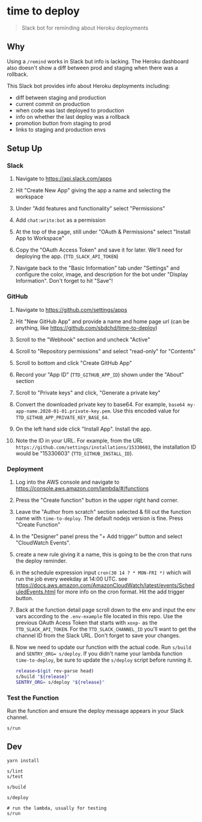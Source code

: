 # time to deploy

> Slack bot for reminding about Heroku deployments

## Why

Using a `/remind` works in Slack but info is lacking. The Heroku dashboard
also doesn't show a diff between prod and staging when there was a rollback.

This Slack bot provides info about Heroku deployments including:

- diff between staging and production
- current commit on production
- when code was last deployed to production
- info on whether the last deploy was a rollback
- promotion button from staging to prod
- links to staging and production envs

## Setup Up

### Slack

1. Navigate to <https://api.slack.com/apps>

2. Hit "Create New App" giving the app a name and selecting the workspace

3. Under "Add features and functionality" select "Permissions"

4. Add `chat:write:bot` as a permission

5. At the top of the page, still under "OAuth & Permissions" select "Install App to Workspace"

6. Copy the "OAuth Access Token" and save it for later. We'll need for deploying the app. (`TTD_SLACK_API_TOKEN`)

7. Navigate back to the "Basic Information" tab under "Settings" and
   configure the color, image, and description for the bot under "Display
   Information". Don't forget to hit "Save"!

### GitHub

1. Navigate to <https://github.com/settings/apps>

2. Hit "New GitHub App" and provide a name and home page url (can be anything, like <https://github.com/sbdchd/time-to-deploy>)

3. Scroll to the "Webhook" section and uncheck "Active"

4. Scroll to "Repository permissions" and select "read-only" for "Contents"

5. Scroll to bottom and click "Create GitHub App"

6. Record your "App ID" (`TTD_GITHUB_APP_ID`) shown under the "About" section

7. Scroll to "Private keys" and click, "Generate a private key"

8. Convert the downloaded private key to base64. For example, `base64 my-app-name.2020-01-01.private-key.pem`. Use this encoded value for `TTD_GITHUB_APP_PRIVATE_KEY_BASE_64`.

9. On the left hand side click "Install App". Install the app.

10. Note the ID in your URL. For example, from the URL `https://github.com/settings/installations/15330603`, the installation ID would be "15330603" (`TTD_GITHUB_INSTALL_ID`).

### Deployment

1. Log into the AWS console and navigate to <https://console.aws.amazon.com/lambda/#/functions>

2. Press the "Create function" button in the upper right hand corner.

3. Leave the "Author from scratch" section selected & fill out the function
   name with `time-to-deploy`. The default nodejs version is fine. Press "Create Function"

4. In the "Designer" panel press the "+ Add trigger" button and select "CloudWatch Events".

5. create a new rule giving it a name, this is going to be the cron that runs the deploy reminder.

6. in the schedule expression input `cron(30 14 ? * MON-FRI *)` which will run the job
   every weekday at 14:00 UTC. see
   <https://docs.aws.amazon.com/AmazonCloudWatch/latest/events/ScheduledEvents.html>
   for more info on the cron format. Hit the add trigger button.

7. Back at the function detail page scroll down to the env and input the env
   vars according to the `.env-example` file located in this repo. Use the
   previous OAuth Acess Token that starts with `xoxp-` as the
   `TTD_SLACK_API_TOKEN`. For the `TTD_SLACK_CHANNEL_ID` you'll want to get the
   channel ID from the Slack URL. Don't forget to save your changes.

8. Now we need to update our function with the actual code. Run `s/build` and
   `SENTRY_ORG= s/deploy`. If you didn't name your lambda function `time-to-deploy`, be
   sure to update the `s/deploy` script before running it.

   ```sh
   release=$(git rev-parse head)
   s/build "${release}"
   SENTRY_ORG= s/deploy "${release}"
   ```

### Test the Function

Run the function and ensure the deploy message appears in your Slack channel.

```shell
s/run
```

## Dev

```shell
yarn install

s/lint
s/test

s/build

s/deploy

# run the lambda, usually for testing
s/run
```
